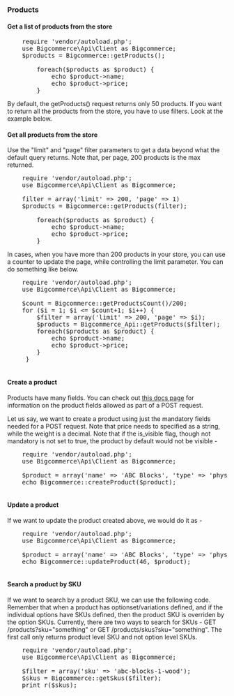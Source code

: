 ### Products

#### Get a list of products from the store

<pre>
    require 'vendor/autoload.php';
    use Bigcommerce\Api\Client as Bigcommerce;
    $products = Bigcommerce::getProducts();

        foreach($products as $product) {
            echo $product->name;
            echo $product->price;
        }
</pre>
By default, the getProducts() request returns only 50 products. If you want to return all the products from the store, you have to use filters. Look at the example below.

#### Get all products from the store

Use the "limit" and "page" filter parameters to get a data beyond what the default query returns. Note that, per page, 200 products is the max returned.

<pre>
    require 'vendor/autoload.php';
    use Bigcommerce\Api\Client as Bigcommerce;

    filter = array('limit' => 200, 'page' => 1)
    $products = Bigcommerce::getProducts(filter);

        foreach($products as $product) {
            echo $product->name;
            echo $product->price;
        }
</pre>

In cases, when you have more than 200 products in your store, you can use a counter to update the page, while controlling the limit parameter. You can do something like below.

<pre>
    require 'vendor/autoload.php';
    use Bigcommerce\Api\Client as Bigcommerce;

    $count = Bigcommerce::getProductsCount()/200;
    for ($i = 1; $i <= $count+1; $i++) {
        $filter = array('limit' => 200, 'page' => $i);
        $products = Bigcommerce_Api::getProducts($filter);
        foreach($products as $product) {
            echo $product->name;
            echo $product->price;
        }
     }
    
</pre>

#### Create a product

Products have many fields. You can check out <a href="http://developer.bigcommerce.com/api/products#post-productsjson">this docs page</a> for information on the product fields allowed as part of a POST request.

Let us say, we want to create a product using just the mandatory fields needed for a POST request. Note that price needs to specified as a string, while the weight is a decimal. Note that if the is_visible flag, though not mandatory is not set to true, the product by default would not be visible -

<pre>
    require 'vendor/autoload.php';
    use Bigcommerce\Api\Client as Bigcommerce;

    $product = array('name' => 'ABC Blocks', 'type' => 'physical', 'price' => '19.99', 'weight' => 2.3, 'categories' => array(34), 'availability' => 'available', 'is_visible' => true);
    echo Bigcommerce::createProduct($product);
    
</pre>

#### Update a product
If we want to update the product created above, we would do it as -

<pre>
    require 'vendor/autoload.php';
    use Bigcommerce\Api\Client as Bigcommerce;

    $product = array('name' => 'ABC Blocks', 'type' => 'physical', 'price' => '9.99', 'weight' => 2.3, 'categories' => array(34), 'availability' => 'available');
    echo Bigcommerce::updateProduct(46, $product);
    
</pre>

#### Search a product by SKU
If we want to search by a product SKU, we can use the following code. Remember that when a product has optionset/variations defined, and if the individual options have SKUs defined, then the product SKU is overriden by the option SKUs. Currently, there are two ways to search for SKUs - GET /products?sku="something" or GET /products/skus?sku="something". The first call only returns product level SKU and not option level SKUs. 

<pre>
    require 'vendor/autoload.php';
    use Bigcommerce\Api\Client as Bigcommerce;

    $filter = array('sku' => 'abc-blocks-1-wood');
    $skus = Bigcommerce::getSkus($filter);
    print_r($skus);
</pre>


